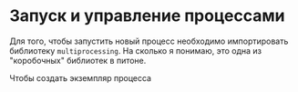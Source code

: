 # Запуск и управление процессами
Для того, чтобы запустить новый процесс необходимо импортировать библиотеку `multiprocessing`. На сколько я понимаю, это одна из "коробочных" библиотек в питоне.

Чтобы создать экземпляр процесса 